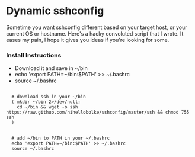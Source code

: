 Dynamic sshconfig
====================

Sometime you want sshconfig different based on your target host, or your current OS or hostname. Here's a hacky convoluted script that I wrote. It eases my pain, I hope it gives you ideas if you're looking for some.


### Install Instructions

  - Download it and save in ~/bin
  - echo 'export PATH=~/bin:$PATH' >> ~/.bashrc
  - source ~/.bashrc
  
```
  
  # download ssh in your ~/bin
  ( mkdir ~/bin 2>/dev/null;
    cd ~/bin && wget -o ssh https://raw.github.com/hihellobolke/sshconfig/master/ssh && chmod 755 ssh
  )


  # add ~/bin to PATH in your ~/.bashrc
  echo 'export PATH=~/bin:$PATH' >> ~/.bashrc
  source ~/.bashrc

```
